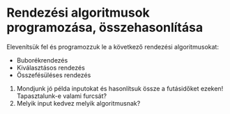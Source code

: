 # Rendezési algoritmusok programozása, összehasonlítása

Elevenítsük fel és programozzuk le a következő rendezési algoritmusokat:

- Buborékrendezés
- Kiválasztásos rendezés
- Összefésüléses rendezés

1. Mondjunk jó példa inputokat és hasonlítsuk össze a futásidőket ezeken! Tapasztalunk-e valami furcsát?
2. Melyik input kedvez melyik algoritmusnak?
